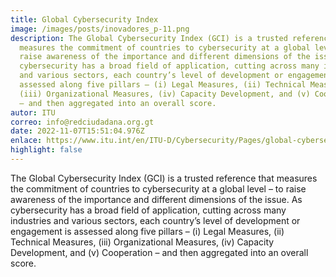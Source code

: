 ```yaml
---
title: Global Cybersecurity Index
image: /images/posts/inovadores_p-11.png
description: The Global Cybersecurity Index (GCI) is a trusted reference that
  measures the commitment of countries to cybersecurity at a global level – to
  raise awareness of the importance and different dimensions of the issue. As
  cybersecurity has a broad field of application, cutting across many industries
  and various sectors, each country’s level of development or engagement is
  assessed along five pillars – (i) Legal Measures, (ii) Technical Measures,
  (iii) Organizational Measures, (iv) Capacity Development, and (v) Cooperation
  – and then aggregated into an overall score.
autor: ITU
correo: info@redciudadana.org.gt
date: 2022-11-07T15:51:04.976Z
enlace: https://www.itu.int/en/ITU-D/Cybersecurity/Pages/global-cybersecurity-index.aspx
highlight: false
---
```

The Global Cybersecurity Index (GCI) is a trusted reference that measures the commitment of countries to cybersecurity at a global level – to raise awareness of the importance and different dimensions of the issue. As cybersecurity has a broad field of application, cutting across many industries and various sectors, each country’s level of development or engagement is assessed along five pillars – (i) Legal Measures, (ii) Technical Measures, (iii) Organizational Measures, (iv) Capacity Development, and (v) Cooperation – and then aggregated into an overall score.
